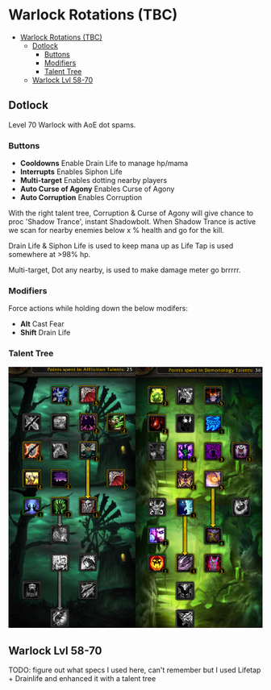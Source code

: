 # Warlock Rotations (TBC)

- [Warlock Rotations (TBC)](#warlock-rotations-tbc)
	- [Dotlock](#dotlock)
		- [Buttons](#buttons)
		- [Modifiers](#modifiers)
		- [Talent Tree](#talent-tree)
	- [Warlock Lvl 58-70](#warlock-lvl-58-70)

## Dotlock

Level 70 Warlock with AoE dot spams.

### Buttons
- __Cooldowns__ Enable Drain Life to manage hp/mama
- __Interrupts__ Enables Siphon Life
- __Multi-target__ Enables dotting nearby players
- __Auto Curse of Agony__ Enables Curse of Agony
- __Auto Corruption__ Enables Corruption

With the right talent tree, Corruption & Curse of Agony will give chance to proc 'Shadow Trance', instant Shadowbolt. When Shadow Trance is active we scan for nearby enemies below x % health and go for the kill.

Drain Life & Siphon Life is used to keep mana up as Life Tap is used somewhere at >98% hp.

Multi-target, Dot any nearby, is used to make damage meter go brrrrr.

### Modifiers

Force actions while holding down the below modifers:

- __Alt__ Cast Fear
- __Shift__ Drain Life

### Talent Tree

![Dotlock Talent Tree build](./../../img/dotlock_talents.jpg)

## Warlock Lvl 58-70

TODO: figure out what specs I used here, can't remember but I used Lifetap + Drainlife and enhanced it with a talent tree
